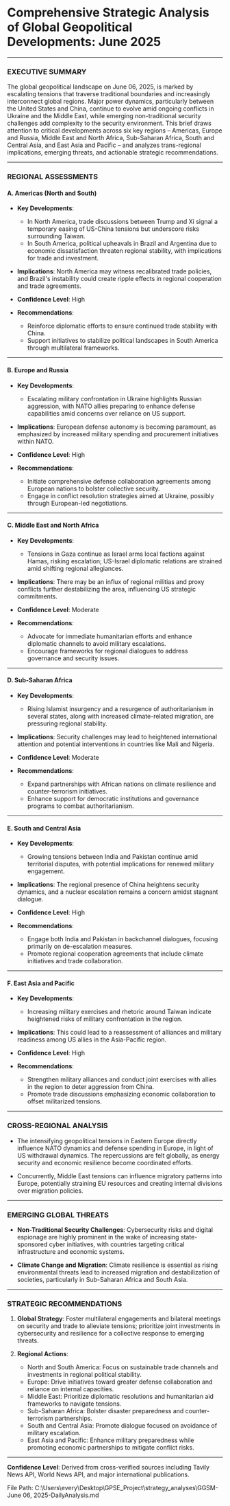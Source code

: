 # Comprehensive Strategic Analysis of Global Geopolitical Developments: June 2025

---

### EXECUTIVE SUMMARY

The global geopolitical landscape on June 06, 2025, is marked by escalating tensions that traverse traditional boundaries and increasingly interconnect global regions. Major power dynamics, particularly between the United States and China, continue to evolve amid ongoing conflicts in Ukraine and the Middle East, while emerging non-traditional security challenges add complexity to the security environment. This brief draws attention to critical developments across six key regions – Americas, Europe and Russia, Middle East and North Africa, Sub-Saharan Africa, South and Central Asia, and East Asia and Pacific – and analyzes trans-regional implications, emerging threats, and actionable strategic recommendations.

---

### REGIONAL ASSESSMENTS

#### A. Americas (North and South)

- **Key Developments**:
  - In North America, trade discussions between Trump and Xi signal a temporary easing of US-China tensions but underscore risks surrounding Taiwan.
  - In South America, political upheavals in Brazil and Argentina due to economic dissatisfaction threaten regional stability, with implications for trade and investment.
  
- **Implications**: North America may witness recalibrated trade policies, and Brazil's instability could create ripple effects in regional cooperation and trade agreements.

- **Confidence Level**: High

- **Recommendations**:
  - Reinforce diplomatic efforts to ensure continued trade stability with China.
  - Support initiatives to stabilize political landscapes in South America through multilateral frameworks.

---

#### B. Europe and Russia

- **Key Developments**:
  - Escalating military confrontation in Ukraine highlights Russian aggression, with NATO allies preparing to enhance defense capabilities amid concerns over reliance on US support.
  
- **Implications**: European defense autonomy is becoming paramount, as emphasized by increased military spending and procurement initiatives within NATO.

- **Confidence Level**: High

- **Recommendations**:
  - Initiate comprehensive defense collaboration agreements among European nations to bolster collective security.
  - Engage in conflict resolution strategies aimed at Ukraine, possibly through European-led negotiations.

---

#### C. Middle East and North Africa

- **Key Developments**:
  - Tensions in Gaza continue as Israel arms local factions against Hamas, risking escalation; US-Israel diplomatic relations are strained amid shifting regional allegiances.
  
- **Implications**: There may be an influx of regional militias and proxy conflicts further destabilizing the area, influencing US strategic commitments.

- **Confidence Level**: Moderate

- **Recommendations**:
  - Advocate for immediate humanitarian efforts and enhance diplomatic channels to avoid military escalations.
  - Encourage frameworks for regional dialogues to address governance and security issues.

---

#### D. Sub-Saharan Africa

- **Key Developments**:
  - Rising Islamist insurgency and a resurgence of authoritarianism in several states, along with increased climate-related migration, are pressuring regional stability.

- **Implications**: Security challenges may lead to heightened international attention and potential interventions in countries like Mali and Nigeria.

- **Confidence Level**: Moderate

- **Recommendations**:
  - Expand partnerships with African nations on climate resilience and counter-terrorism initiatives.
  - Enhance support for democratic institutions and governance programs to combat authoritarianism.

---

#### E. South and Central Asia

- **Key Developments**:
  - Growing tensions between India and Pakistan continue amid territorial disputes, with potential implications for renewed military engagement.

- **Implications**: The regional presence of China heightens security dynamics, and a nuclear escalation remains a concern amidst stagnant dialogue.

- **Confidence Level**: High

- **Recommendations**:
  - Engage both India and Pakistan in backchannel dialogues, focusing primarily on de-escalation measures.
  - Promote regional cooperation agreements that include climate initiatives and trade collaboration.

---

#### F. East Asia and Pacific

- **Key Developments**:
  - Increasing military exercises and rhetoric around Taiwan indicate heightened risks of military confrontation in the region.
  
- **Implications**: This could lead to a reassessment of alliances and military readiness among US allies in the Asia-Pacific region.

- **Confidence Level**: High

- **Recommendations**:
  - Strengthen military alliances and conduct joint exercises with allies in the region to deter aggression from China.
  - Promote trade discussions emphasizing economic collaboration to offset militarized tensions.

---

### CROSS-REGIONAL ANALYSIS

- The intensifying geopolitical tensions in Eastern Europe directly influence NATO dynamics and defense spending in Europe, in light of US withdrawal dynamics. The repercussions are felt globally, as energy security and economic resilience become coordinated efforts.
  
- Concurrently, Middle East tensions can influence migratory patterns into Europe, potentially straining EU resources and creating internal divisions over migration policies.

---

### EMERGING GLOBAL THREATS

- **Non-Traditional Security Challenges**: Cybersecurity risks and digital espionage are highly prominent in the wake of increasing state-sponsored cyber initiatives, with countries targeting critical infrastructure and economic systems.
  
- **Climate Change and Migration**: Climate resilience is essential as rising environmental threats lead to increased migration and destabilization of societies, particularly in Sub-Saharan Africa and South Asia.

---

### STRATEGIC RECOMMENDATIONS

1. **Global Strategy**: Foster multilateral engagements and bilateral meetings on security and trade to alleviate tensions; prioritize joint investments in cybersecurity and resilience for a collective response to emerging threats.

2. **Regional Actions**:
   - North and South America: Focus on sustainable trade channels and investments in regional political stability.
   - Europe: Drive initiatives toward greater defense collaboration and reliance on internal capacities.
   - Middle East: Prioritize diplomatic resolutions and humanitarian aid frameworks to navigate tensions.
   - Sub-Saharan Africa: Bolster disaster preparedness and counter-terrorism partnerships.
   - South and Central Asia: Promote dialogue focused on avoidance of military escalation.
   - East Asia and Pacific: Enhance military preparedness while promoting economic partnerships to mitigate conflict risks.

---

**Confidence Level**: Derived from cross-verified sources including Tavily News API, World News API, and major international publications.

File Path: C:\Users\every\Desktop\GPSE_Project\strategy_analyses\GGSM-June 06, 2025-DailyAnalysis.md